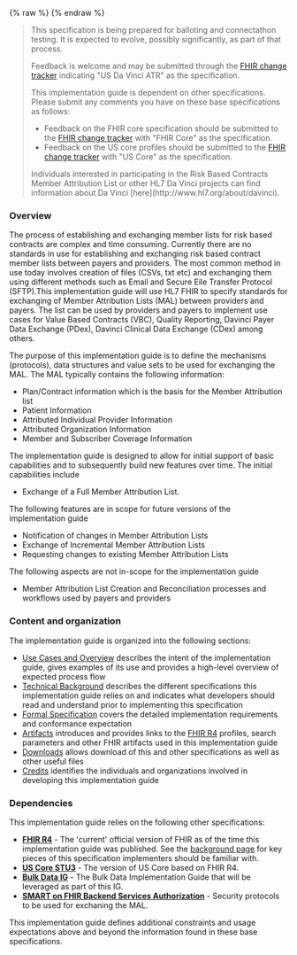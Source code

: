 {% raw %}
{% endraw %}
<!--ReleaseHeader-->
<!--EndReleaseHeader-->
<blockquote class="stu-note">
<p>
This specification is being prepared for balloting and connectathon testing.  It is expected to evolve, possibly significantly, as part of that process.
</p>
<p>
Feedback is welcome and may be submitted through the <a href="http://hl7.org/fhir-issues">FHIR change tracker</a> indicating "US Da Vinci ATR" as the specification.
</p>
<p>
This implementation guide is dependent on other specifications.  Please submit any comments you have on these base specifications as follows:
</p>
<ul>
  <li>Feedback on the FHIR core specification should be submitted to the <a href="http://hl7.org/fhir-issues">FHIR change tracker</a> with "FHIR Core" as the specification.</li>
  <li>Feedback on the US core profiles should be submitted to the <a href="http://hl7.org/fhir-issues">FHIR change tracker</a> with "US Core" as the specification.</li>
</ul>
<p>
Individuals interested in participating in the Risk Based Contracts Member Attribution List or  other HL7 Da Vinci projects can find information about Da Vinci [here](http://www.hl7.org/about/davinci).
</p>
</blockquote>


### Overview
The process of establishing and exchanging member lists for risk based contracts are complex and time consuming. Currently there are no standards in use for establishing and exchanging risk based contract member lists between payers and providers. The most common method in use today involves creation of files (CSVs, txt etc) and exchanging them using different methods such as Email and Secure Eile Transfer Protocol (SFTP).This implementation guide will use HL7 FHIR to specify standards for exchanging of Member Attribution Lists (MAL) between providers and payers. The list can be used by providers and payers to implement use cases for Value Based Contracts (VBC), Quality Reporting, Davinci Payer Data Exchange (PDex), Davinci Clinical Data Exchange (CDex) among others. 

The purpose of this implementation guide is to define the mechanisms (protocols), data structures and value sets to be used for exchanging the MAL. The MAL typically contains the following information:

* Plan/Contract information which is the basis for the Member Attribution list
* Patient Information
* Attributed Individual Provider Information
* Attributed Organization Information
* Member and Subscriber Coverage Information

The implementation guide is designed to allow for initial support of basic capabilities and to subsequently build new features over time. The initial capabilities include
 
* Exchange of a Full Member Attribution List.

The following features are in scope for future versions of the implementation guide 

* Notification of changes in Member Attribution Lists
* Exchange of Incremental Member Attribution Lists
* Requesting changes to existing Member Attribution Lists

The following aspects are not in-scope for the implementation guide

* Member Attribution List Creation and Reconciliation processes and workflows used by payers and providers


### Content and organization
The implementation guide is organized into the following sections:

* [Use Cases and Overview](usecases.html) describes the intent of the implementation guide, gives examples of its use and provides a high-level overview of expected process flow
* [Technical Background](background.html) describes the different specifications this implementation guide relies on and indicates what developers should read and understand prior to implementing this specification
* [Formal Specification](spec.html) covers the detailed implementation requirements and conformance expectation
* [Artifacts](artifacts.html) introduces and provides links to the [FHIR R4](artifacts.html) profiles, search parameters and other FHIR artifacts used in this implementation guide
* [Downloads](downloads.html) allows download of this and other specifications as well as other useful files
* [Credits](credits.html) identifies the individuals and organizations involved in developing this implementation guide

### Dependencies
This implementation guide relies on the following other specifications:
* **[FHIR R4]({{site.data.fhir.path}})** - The 'current' official version of FHIR as of the time this implementation guide was published.  See the [background page](background.html#fhir) for key pieces of this specification implementers should be familiar with.
* **[US Core STU3](http://hl7.org/fhir/us/core/index.html)** - The version of US Core based on FHIR R4.
* **[Bulk Data IG](http://hl7.org/fhir/uv/bulkdata/index.html)** - The Bulk Data Implementation Guide that will be leveraged as part of this IG.
* **[SMART on FHIR Backend Services Authorization](http://hl7.org/fhir/uv/bulkdata/authorization/index.html)** - Security protocols to be used for exchaning the MAL.

This implementation guide defines additional constraints and usage expectations above and beyond the information found in these base specifications.
